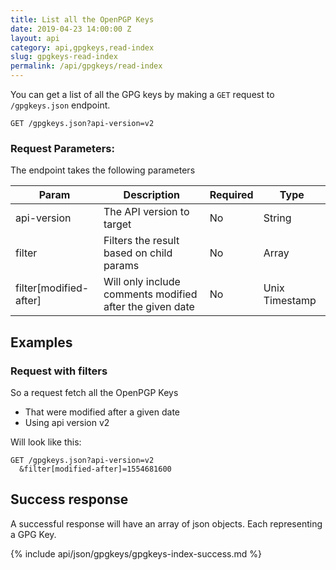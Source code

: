 ```yaml
---
title: List all the OpenPGP Keys
date: 2019-04-23 14:00:00 Z
layout: api
category: api,gpgkeys,read-index
slug: gpgkeys-read-index
permalink: /api/gpgkeys/read-index
---
```


You can get a list of all the GPG keys by making a `GET` request to `/gpgkeys.json` endpoint.

```
GET /gpgkeys.json?api-version=v2
```

### Request Parameters:

The endpoint takes the following parameters

<table class="table-parameters">
<thead>
  <tr>
   <th>Param
   </th>
   <th>Description
   </th>
   <th>Required
   </th>
   <th>Type
   </th>
  </tr>
</thead>
<tbody>
  <tr>
   <td>api-version
   </td>
   <td>The API version to target
   </td>
   <td>No
   </td>
   <td>String
   </td>
  </tr>
  <tr>
   <td>filter
   </td>
   <td>Filters the result based on child params
   </td>
   <td>No
   </td>
   <td>Array
   </td>
  </tr>
  <tr>
   <td>filter[modified-after]
   </td>
   <td>Will only include comments modified after the given date
   </td>
   <td>No
   </td>
   <td>Unix Timestamp
   </td>
  </tr>
</tbody>
</table>

## Examples
### Request with filters

So a request fetch all the OpenPGP Keys
*   That were modified after a given date
*   Using api version v2

Will look like this:

```
GET /gpgkeys.json?api-version=v2
  &filter[modified-after]=1554681600
```

## Success response
A successful response will have an array of json objects. Each representing a GPG Key.

{% include api/json/gpgkeys/gpgkeys-index-success.md %}
